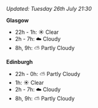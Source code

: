 *Updated: Tuesday 26th July 21:30*

**Glasgow**

* 22h - 1h: :sunny: Clear
* 2h - 7h: :cloud: Cloudy
* 8h, 9h: :partly_sunny: Partly Cloudy

**Edinburgh**

* 22h - 0h: :partly_sunny: Partly Cloudy
* 1h: :sunny: Clear
* 2h - 7h: :cloud: Cloudy
* 8h, 9h: :partly_sunny: Partly Cloudy
